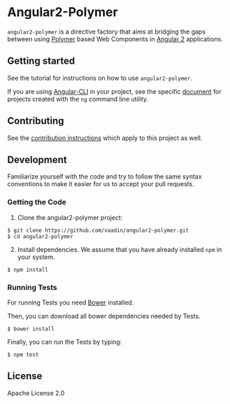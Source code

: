 # Angular2-Polymer


`angular2-polymer` is a directive factory that aims at bridging the gaps between using [Polymer](https://www.polymer-project.org) based Web Components in [Angular 2](https://angular.io/) applications.

## Getting started

See the tutorial for instructions on how to use `angular2-polymer`.

If you are using [Angular-CLI](https://github.com/angular/angular-cli) in your project, see the specific [document](docs/ng-cli.adoc) for projects created with the `ng` command line utility.

## Contributing

See the [contribution instructions](https://github.com/vaadin/vaadin-core-elements#contributing) which apply to this project as well.

## Development

Familiarize yourself with the code and try to follow the same syntax conventions to make it easier for us to accept your pull requests.

### Getting the Code

1. Clone the angular2-polymer project:

  ```shell
  $ git clone https://github.com/vaadin/angular2-polymer.git
  $ cd angular2-polymer
  ```

2. Install dependencies. We assume that you have already installed `npm` in your system.

  ```shell
  $ npm install
  ```

### Running Tests

For running Tests you need [Bower](http://bower.io) installed.

Then, you can download all bower dependencies needed by Tests.

  ```shell
  $ bower install
  ```

Finally, you can run the Tests by typing:

  ```shell
  $ npm test
  ```

## License

Apache License 2.0

